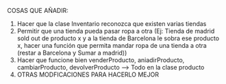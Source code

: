 COSAS QUE AÑADIR:
 1. Hacer que la clase Inventario reconozca que existen varias tiendas
 2. Permitir que una tienda pueda pasar ropa a otra
      (Ej: Tienda de madrid sold out de producto x y a la tienda de Barcelona le sobra ese producto x,
      hacer una función que permita mandar ropa de una tienda a otra (restar a Barcelona y Sumar a madrid))
 3. Hacer que funcione bien venderProducto, aniadirProducto, cambiarProducto, devolverProducto --> Todo en la clase producto
 4. OTRAS MODFICACIONES PARA HACERLO MEJOR
